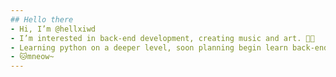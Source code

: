 ```yaml
---
## Hello there
- Hi, I’m @hellxiwd
- I’m interested in back-end development, creating music and art. 🎼💖
- Learning python on a deeper level, soon planning begin learn back-end stack. (API, ORM and migrations, optimisations, Docker, advanced Git, Testing and debugging, DB)✨✨✨
- 🐱mneow~
---
```


<!---
hellxiwd/hellxiwd is a ✨ special ✨ repository because its `README.md` (this file) appears on your GitHub profile.
You can click the Preview link to take a look at your changes.
--->
